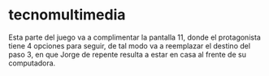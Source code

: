 # tecnomultimedia


Esta parte del juego va a complimentar la pantalla 11, donde el protagonista tiene 4 opciones para seguir, de tal modo va a reemplazar el destino del paso 3, en que Jorge de repente resulta a estar en casa al frente de su computadora. 
